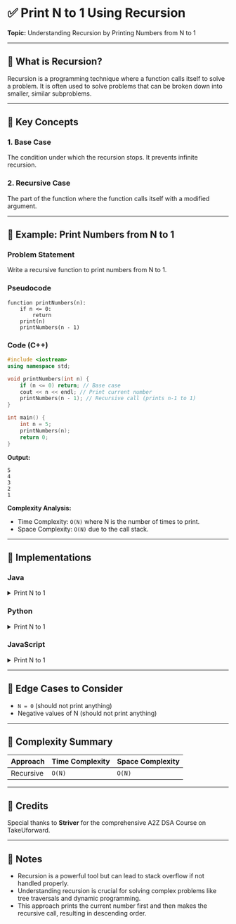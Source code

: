 # ✅ Print N to 1 Using Recursion

**Topic:** Understanding Recursion by Printing Numbers from N to 1

---

## 📌 What is Recursion?

Recursion is a programming technique where a function calls itself to solve a problem. It is often used to solve problems that can be broken down into smaller, similar subproblems.

---

## 🎯 Key Concepts

### 1. Base Case
The condition under which the recursion stops. It prevents infinite recursion.

### 2. Recursive Case
The part of the function where the function calls itself with a modified argument.

---

## 🧪 Example: Print Numbers from N to 1

### Problem Statement
Write a recursive function to print numbers from N to 1.

### Pseudocode
```
function printNumbers(n):
    if n <= 0:
        return
    print(n)
    printNumbers(n - 1)
```

### Code (C++)
```cpp
#include <iostream>
using namespace std;

void printNumbers(int n) {
    if (n <= 0) return; // Base case
    cout << n << endl; // Print current number
    printNumbers(n - 1); // Recursive call (prints n-1 to 1)
}

int main() {
    int n = 5;
    printNumbers(n);
    return 0;
}
```

**Output:**
```
5
4
3
2
1
```

**Complexity Analysis:**
- Time Complexity: `O(N)` where N is the number of times to print.
- Space Complexity: `O(N)` due to the call stack.

---

## 🧷 Implementations

### Java

<details>
<summary>Print N to 1</summary>

```java
public class Main {
    static void printNumbers(int n) {
        if (n <= 0) return; // Base case
        System.out.println(n); // Print current number
        printNumbers(n - 1); // Recursive call
    }

    public static void main(String[] args) {
        int n = 5;
        printNumbers(n);
    }
}
```

</details>

### Python

<details>
<summary>Print N to 1</summary>

```python
def print_numbers(n):
    if n <= 0:
        return  # Base case
    print(n)  # Print current number
    print_numbers(n - 1)  # Recursive call

n = 5
print_numbers(n)
```

</details>

### JavaScript

<details>
<summary>Print N to 1</summary>

```javascript
function printNumbers(n) {
    if (n <= 0) return; // Base case
    console.log(n); // Print current number
    printNumbers(n - 1); // Recursive call
}

let n = 5;
printNumbers(n);
```

</details>

---

## 🧭 Edge Cases to Consider

* `N = 0` (should not print anything)
* Negative values of N (should not print anything)

---

## 🧾 Complexity Summary

| Approach      | Time Complexity | Space Complexity |
| ------------- | --------------- | ---------------- |
| Recursive     | `O(N)`          | `O(N)`           |

---

## 🙌 Credits

Special thanks to **Striver** for the comprehensive A2Z DSA Course on TakeUforward.

---

## 📣 Notes

* Recursion is a powerful tool but can lead to stack overflow if not handled properly.
* Understanding recursion is crucial for solving complex problems like tree traversals and dynamic programming.
* This approach prints the current number first and then makes the recursive call, resulting in descending order.
